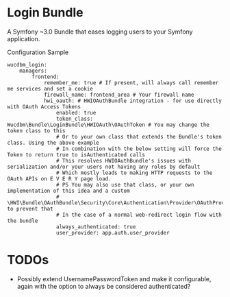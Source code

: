 # Login Bundle

A Symfony ~3.0 Bundle that eases logging users to your Symfony application.

Configuration Sample

```
wucdbm_login:
    managers:
        frontend:
            remember_me: true # If present, will always call remember me services and set a cookie
            firewall_name: frontend_area # Your firewall name
            hwi_oauth: # HWIOAuthBundle integration - for use directly with OAuth Access Tokens
                enabled: true
                token_class: Wucdbm\Bundle\LoginBundle\HWIOAuth\OAuthToken # You may change the token class to this
                # Or to your own class that extends the Bundle's token class. Using the above example 
                # In combination with the below setting will force the Token to return true to isAuthenticated calls
                # This resolves HWIOAuthBundle's issues with serialization and/or your users not having any roles by default
                # Which mostly leads to making HTTP requests to the OAuth APIs on E V E R Y page load.
                # PS You may also use that class, or your own implementation of this idea and a custom 
                # \HWI\Bundle\OAuthBundle\Security\Core\Authentication\Provider\OAuthProvider to prevent that
                # In the case of a normal web-redirect login flow with the bundle
                always_authenticated: true
                user_provider: app.auth.user_provider
```

# TODOs

- Possibly extend UsernamePasswordToken and make it configurable, again with the option to always be considered authenticated?